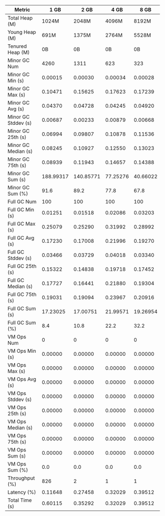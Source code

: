 | Metric | 1 GB | 2 GB | 4 GB | 8 GB |
|------|----|----|----|----|
| Total Heap (M) | 1024M | 2048M | 4096M | 8192M |
| Young Heap (M) | 691M | 1375M | 2764M | 5528M |
| Tenured Heap (M) | 0B | 0B | 0B | 0B |
| Minor GC Num | 4260 | 1311 | 623 | 323 |
| Minor GC Min (s) | 0.00015 | 0.00030 | 0.00034 | 0.00028 |
| Minor GC Max (s) | 0.10471 | 0.15625 | 0.17623 | 0.17239 |
| Minor GC Avg (s) | 0.04370 | 0.04728 | 0.04245 | 0.04920 |
| Minor GC Stddev (s) | 0.00687 | 0.00233 | 0.00879 | 0.00668 |
| Minor GC 25th (s) | 0.06994 | 0.09807 | 0.10878 | 0.11536 |
| Minor GC Median (s) | 0.08245 | 0.10927 | 0.12550 | 0.13023 |
| Minor GC 75th (s) | 0.08939 | 0.11943 | 0.14657 | 0.14388 |
| Minor GC Sum (s) | 188.99317 | 140.85771 | 77.25276 | 40.66022 |
| Minor GC Sum (%) | 91.6 | 89.2 | 77.8 | 67.8 |
| Full GC Num | 100 | 100 | 100 | 100 |
| Full GC Min (s) | 0.01251 | 0.01518 | 0.02086 | 0.03203 |
| Full GC Max (s) | 0.25079 | 0.25290 | 0.31992 | 0.28992 |
| Full GC Avg (s) | 0.17230 | 0.17008 | 0.21996 | 0.19270 |
| Full GC Stddev (s) | 0.03466 | 0.03729 | 0.04018 | 0.03340 |
| Full GC 25th (s) | 0.15322 | 0.14838 | 0.19718 | 0.17452 |
| Full GC Median (s) | 0.17727 | 0.16441 | 0.21880 | 0.19304 |
| Full GC 75th (s) | 0.19031 | 0.19094 | 0.23967 | 0.20916 |
| Full GC Sum (s) | 17.23025 | 17.00751 | 21.99571 | 19.26954 |
| Full GC Sum (%) | 8.4 | 10.8 | 22.2 | 32.2 |
| VM Ops Num | 0 | 0 | 0 | 0 |
| VM Ops Min (s) | 0.00000 | 0.00000 | 0.00000 | 0.00000 |
| VM Ops Max (s) | 0.00000 | 0.00000 | 0.00000 | 0.00000 |
| VM Ops Avg (s) | 0.00000 | 0.00000 | 0.00000 | 0.00000 |
| VM Ops Stddev (s) | 0.00000 | 0.00000 | 0.00000 | 0.00000 |
| VM Ops 25th (s) | 0.00000 | 0.00000 | 0.00000 | 0.00000 |
| VM Ops Median (s) | 0.00000 | 0.00000 | 0.00000 | 0.00000 |
| VM Ops 75th (s) | 0.00000 | 0.00000 | 0.00000 | 0.00000 |
| VM Ops Sum (s) | 0.00000 | 0.00000 | 0.00000 | 0.00000 |
| VM Ops Sum (%) | 0.0 | 0.0 | 0.0 | 0.0 |
| Throughput (%) | 826 | 2 | 1 | 1 |
| Latency (%) | 0.11648 | 0.27458 | 0.32029 | 0.39512 |
| Total Time (s) | 0.60115 | 0.35292 | 0.32029 | 0.39512 |

